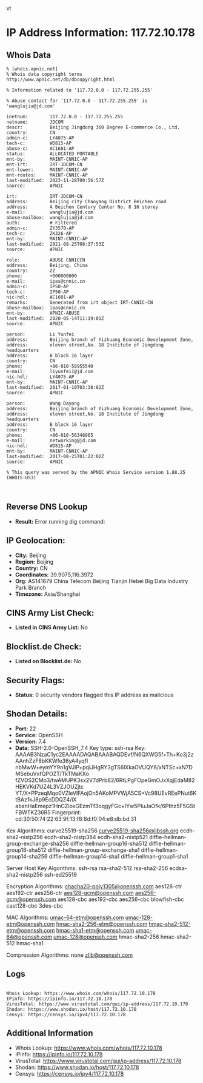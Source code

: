 vt
# IP Address Information: 117.72.10.178

## Whois Data
```
% [whois.apnic.net]
% Whois data copyright terms    http://www.apnic.net/db/dbcopyright.html

% Information related to '117.72.0.0 - 117.72.255.255'

% Abuse contact for '117.72.0.0 - 117.72.255.255' is 'wanglujia@jd.com'

inetnum:        117.72.0.0 - 117.72.255.255
netname:        JDCOM
descr:          Beijing Jingdong 360 Degree E-commerce Co., Ltd.
country:        CN
admin-c:        LY4075-AP
tech-c:         WD815-AP
abuse-c:        AC1601-AP
status:         ALLOCATED PORTABLE
mnt-by:         MAINT-CNNIC-AP
mnt-irt:        IRT-JDCOM-CN
mnt-lower:      MAINT-CNNIC-AP
mnt-routes:     MAINT-CNNIC-AP
last-modified:  2023-11-28T00:56:57Z
source:         APNIC

irt:            IRT-JDCOM-CN
address:        Beijing city Chaoyang District Beichen road
address:        A Beichen Century Center No. 8 16 storey
e-mail:         wanglujia@jd.com
abuse-mailbox:  wanglujia@jd.com
auth:           # Filtered
admin-c:        ZY3570-AP
tech-c:         ZK326-AP
mnt-by:         MAINT-CNNIC-AP
last-modified:  2021-08-25T08:37:53Z
source:         APNIC

role:           ABUSE CNNICCN
address:        Beijing, China
country:        ZZ
phone:          +000000000
e-mail:         ipas@cnnic.cn
admin-c:        IP50-AP
tech-c:         IP50-AP
nic-hdl:        AC1601-AP
remarks:        Generated from irt object IRT-CNNIC-CN
abuse-mailbox:  ipas@cnnic.cn
mnt-by:         APNIC-ABUSE
last-modified:  2020-05-14T11:19:01Z
source:         APNIC

person:         Li Yunfei
address:        Beijing branch of Yizhuang Economic Development Zone,
address:        eleven street,No. 18 Institute of Jingdong headquarters
address:        B block 16 layer
country:        CN
phone:          +86-010-58955540
e-mail:         liyunfei1@jd.com
nic-hdl:        LY4075-AP
mnt-by:         MAINT-CNNIC-AP
last-modified:  2017-01-10T03:38:02Z
source:         APNIC

person:         Wang Dayong
address:        Beijing branch of Yizhuang Economic Development Zone,
address:        eleven street,No. 18 Institute of Jingdong headquarters
address:        B block 16 layer
country:        CN
phone:          +86-010-56348965
e-mail:         networking@jd.com
nic-hdl:        WD815-AP
mnt-by:         MAINT-CNNIC-AP
last-modified:  2017-08-25T01:22:02Z
source:         APNIC

% This query was served by the APNIC Whois Service version 1.88.25 (WHOIS-US3)



```
## Reverse DNS Lookup
- **Result:** Error running dig command: 

## IP Geolocation:
- **City:** Beijing
- **Region:** Beijing
- **Country:** CN
- **Coordinates:** 39.9075,116.3972
- **Org:** AS141679 China Telecom Beijing Tianjin Hebei Big Data Industry Park Branch
- **Timezone:** Asia/Shanghai

## CINS Army List Check:
- **Listed in CINS Army List:** 
No

## Blocklist.de Check:
- **Listed on Blocklist.de:** 
No

## Security Flags:
- **Status:** 0 security vendors flagged this IP address as malicious

## Shodan Details:
- **Port:** 22
- **Service:** OpenSSH
- **Version:** 7.4
- **Data:** SSH-2.0-OpenSSH_7.4
Key type: ssh-rsa
Key: AAAAB3NzaC1yc2EAAAADAQABAAABAQDEvf/N6QXWG5f+Th+Ko3j2zAAnhZzF8bKKWfe36yA4yqfI
nbMwW+eymYY9n1gVJlP+pqlJHgRY3gTS6lXkaOVUQY8/xNTSc+xN7DMSebuVxfQPOZT/TkTMaKXo
fZVDS2CMo3/twAMUPK3sx2V7dPrb82/6RtLPgFOpeGmOJxXqjEdaM82HEKVKd7UZ4L3VZJOUZjtc
YT/X+PPzeqMqo0VZleVlFAojOn5AKoMPVWjA5CS+Vc98UEvREePNut6KtBAz1kJ8p9EcDDQZ4/iX
abanHaEmepz1HnCZioxGEzmTf3oqgyFGc+IYw5PIuJaOfk/6Pthz5F5GStFBWTKZ36R5
Fingerprint: cd:30:50:74:22:63:9f:13:f8:8d:f0:04:e8:db:bd:31

Kex Algorithms:
	curve25519-sha256
	curve25519-sha256@libssh.org
	ecdh-sha2-nistp256
	ecdh-sha2-nistp384
	ecdh-sha2-nistp521
	diffie-hellman-group-exchange-sha256
	diffie-hellman-group16-sha512
	diffie-hellman-group18-sha512
	diffie-hellman-group-exchange-sha1
	diffie-hellman-group14-sha256
	diffie-hellman-group14-sha1
	diffie-hellman-group1-sha1

Server Host Key Algorithms:
	ssh-rsa
	rsa-sha2-512
	rsa-sha2-256
	ecdsa-sha2-nistp256
	ssh-ed25519

Encryption Algorithms:
	chacha20-poly1305@openssh.com
	aes128-ctr
	aes192-ctr
	aes256-ctr
	aes128-gcm@openssh.com
	aes256-gcm@openssh.com
	aes128-cbc
	aes192-cbc
	aes256-cbc
	blowfish-cbc
	cast128-cbc
	3des-cbc

MAC Algorithms:
	umac-64-etm@openssh.com
	umac-128-etm@openssh.com
	hmac-sha2-256-etm@openssh.com
	hmac-sha2-512-etm@openssh.com
	hmac-sha1-etm@openssh.com
	umac-64@openssh.com
	umac-128@openssh.com
	hmac-sha2-256
	hmac-sha2-512
	hmac-sha1

Compression Algorithms:
	none
	zlib@openssh.com


## Logs
```

Whois Lookup: https://www.whois.com/whois/117.72.10.178
IPinfo: https://ipinfo.io/117.72.10.178
VirusTotal: https://www.virustotal.com/gui/ip-address/117.72.10.178
Shodan: https://www.shodan.io/host/117.72.10.178
Censys: https://censys.io/ipv4/117.72.10.178

```
## Additional Information
- Whois Lookup: https://www.whois.com/whois/117.72.10.178
- IPinfo: https://ipinfo.io/117.72.10.178
- VirusTotal: https://www.virustotal.com/gui/ip-address/117.72.10.178
- Shodan: https://www.shodan.io/host/117.72.10.178
- Censys: https://censys.io/ipv4/117.72.10.178


